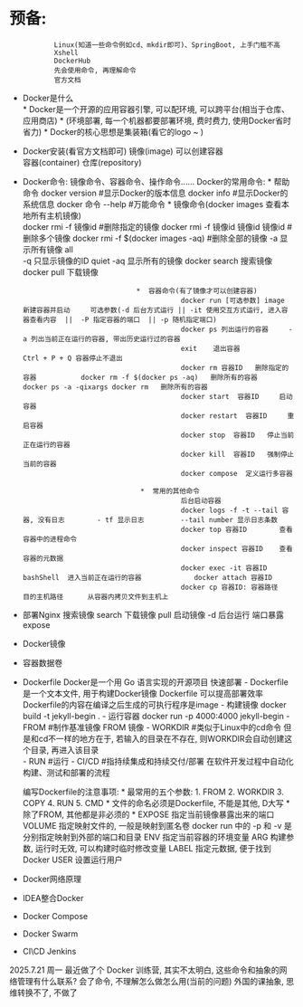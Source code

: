 # 预备:    
               Linux(知道一些命令例如cd、mkdir即可)、SpringBoot, 上手门槛不高
               Xshell
               DockerHub
               先会使用命令, 再理解命令
               官方文档
           
 - Docker是什么   
              * Docker是一个开源的应用容器引擎, 可以配环境, 可以跨平台(相当于仓库、应用商店)
              * (环境部署, 每一个机器都要部署环境, 费时费力, 使用Docker省时省力)
              * Docker的核心思想是集装箱(看它的logo ~ )

 - Docker安装(看官方文档即可)
   镜像(image)         可以创建容器   
   容器(container)
   仓库(repository)    

 - Docker命令: 镜像命令、容器命令、操作命令......
               Docker的常用命令: 
                                   *  帮助命令 docker version      #显示Docker的版本信息
                                              docker info          #显示Docker的系统信息
                                              docker 命令 --help   #万能命令
                                   *  镜像命令(docker images 查看本地所有主机镜像)   
                                              docker rmi -f  镜像id               #删除指定的镜像
                                              docker rmi -f  镜像id 镜像id 镜像id  #删除多个镜像
                                              docker rmi -f $(docker images -aq)  #删除全部的镜像
                                              -a  显示所有镜像         all  
                                              -q  只显示镜像的ID       quiet
                                              -aq 显示所有的镜像
                                              docker search  搜索镜像
                                              docker pull    下载镜像      

                                   *  容器命令(有了镜像才可以创建容器) 
                                              docker run [可选参数] image   新建容器并启动     可选参数(-d 后台方式运行 || -it 使用交互方式运行, 进入容器查看内容  ||  -P 指定容器的端口  || -p 随机指定端口)
                                              docker ps 列出运行的容器     -a 列出当前正在运行的容器, 带出历史运行过的容器
                                              exit    退出容器             Ctrl + P + Q 容器停止不退出
                                              docker rm 容器ID   删除指定的容器           docker rm -f $(docker ps -aq)   删除所有的容器       docker ps -a -qixargs docker rm   删除所有的容器
                                              docker start  容器ID     启动容器
                                              docker restart  容器ID     重启容器
                                              docker stop  容器ID   停止当前正在运行的容器
                                              docker kill  容器ID   强制停止当前的容器
                                              docker compose  定义运行多容器 
                                   
                                    *  常用的其他命令 
                                              后台启动容器
                                              docker logs -f -t --tail 容器, 没有日志        - tf 显示日志         --tail number 显示日志条数
                                              docker top 容器ID        查看容器中的进程命令
                                              docker inspect 容器ID    查看容器的元数据
                                              docker exec -it 容器ID bashShell  进入当前正在运行的容器             docker attach 容器ID
                                              docker cp 容器ID: 容器路径   目的主机路径      从容器内拷贝文件到主机上
                                              
 - 部署Nginx 
       搜索镜像  search
       下载镜像  pull
       启动镜像  -d 后台运行
       端口暴露   expose 



 - Docker镜像



 - 容器数据卷




 - Dockerfile
   Docker是一个用 Go 语言实现的开源项目  快速部署
            - Dockerfile 是一个文本文件, 用于构建Docker镜像    Dockerfile 可以提高部署效率    Dockerfile的内容在编译之后生成的可执行程序是image
            - 构建镜像  docker build -t jekyll-begin .
            - 运行容器  docker run -p 4000:4000 jekyll-begin
            - FROM     #制作基准镜像        FROM 镜像 
            - WORKDIR  #类似于Linux中的cd命令   但是和cd不一样的地方在于, 若输入的目录在不存在, 则WORKDIR会自动创建这个目录, 再进入该目录   
            - RUN      #运行
            - CI/CD    #指持续集成和持续交付/部署     在软件开发过程中自动化构建、测试和部署的流程


   编写Dockerfile的注意事项:
                             * 最常用的五个参数: 1. FROM
                                                2. WORKDIR
                                                3. COPY
                                                4. RUN
                                                5. CMD
                             * 文件的命名必须是Dockerfile, 不能是其他, D大写
                             * 除了FROM, 其他都是非必须的
                             * EXPOSE     指定当前镜像暴露出来的端口
                               VOLUME     指定映射文件的, 一般是映射到匿名卷
                               docker run 中的 -p 和 -v 是分别指定映射到外部的端口和目录
                               ENV        指定当前容器的环境变量
                               ARG        构建参数, 运行时无效, 可以构建时临时修改变量
                               LABEL      指定元数据, 便于找到 Docker
                               USER       设置运行用户



 - Docker网络原理




 - IDEA整合Docker



 - Docker Compose




 - Docker Swarm



 - CI\CD Jenkins



2025.7.21 周一
最近做了个 Docker 训练营, 其实不太明白, 这些命令和抽象的网络管理有什么联系? 会了命令, 不理解怎么做怎么用(当前的问题)
外国的课抽象, 思维转换不了, 不做了


